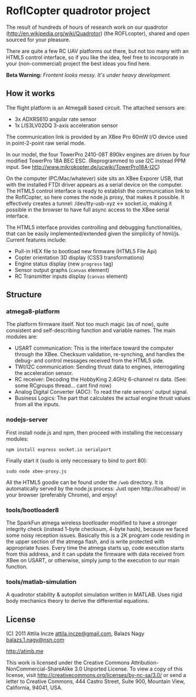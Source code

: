 # RoflCopter quadrotor project

The result of hundreds of hours of research work on our quadrotor (http://en.wikipedia.org/wiki/Quadrotor)
(the ROFLcopter), shared and open sourced for your pleasure.

There are quite a few RC UAV platforms out there, but not too many with an HTML5 control interface,
so if you like the idea, feel free to incorporate in your (non-commercial) project the best ideas
you find here.

**Beta Warning:** *Frontent looks messy. It's under heavy development.*

## How it works

The flight platform is an Atmega8 based circuit. The attached sensors are:

* 3x ADXRS610 angular rate sensor
* 1x LIS3LV02DQ 3-axis acceleration sensor

The communication link is provided by an XBee Pro 60mW I/O device used in point-2-point raw serial mode.

In our model, the four TowerPro 2410-08T 890kv engines are driven by four modified TowerPro 18A BEC ESC. (Reprogrammed
to use I2C instead PPM input. See http://www.mikrokopter.de/ucwiki/TowerPro18A-I2C)

On the computer (PC/Mac/whatever) side sits an XBee Exporer USB, that with the installed FTDI driver appears as a serial
device on the computer.
The HTML5 control interface is ready to establish the communication link to the RoflCopter, so here comes
the node.js proxy, that makes it possible. It effectively creates a tunnel: /dev/tty-usb-xyz <-> socket.io,
making it possible in the browser to have full async access to the XBee serial interface.

The HTML5 interface provides controlling and debugging functionalities, that can be easily implemented/extended
given the simplicity of html/js.
Current features include:

* Pull-in HEX file to bootload new firmware (HTML5 File Api)
* Copter orientation 3D display (CSS3 transformations)
* Engine status display (new `progress` tag)
* Sensor output graphs (`canvas` element)
* RC Transmitter inputs display (`canvas` element)

## Structure

### atmega8-platform

The platform firmware itself. Not too much magic (as of now), quite consistent and self-describing function and
variable names.
The main modules are:

* USART communication: This is the interface toward the computer through the XBee. Checksum validation, re-synching,
and handles the debug- and control messages received from the HTML5 side.
* TWI/I2C communication: Sending thrust data to engines, interrogating the acceleration sensor.
* RC receiver: Decoding the HobbyKing 2.4GHz 6-channel rx data. (See: some RCgroups thread... cant find now)
* Analog Digital Converter (ADC): To read the rate sensors' output signal.
* Business Logics: The part that calculates the actual engine thrust values from all the inputs.

### nodejs-server

First install node.js and npm, then proceed with installing the neccessary modules:

    npm install express socket.io serialport

Finally start it (sudo is only neccessary to bind to port 80):

    sudo node xbee-proxy.js

All the HTML5 goodie can be found under the `/web` directory. It is automatically served by the node.js process:
Just open http://localhost/ in your browser (preferably Chrome), and enjoy!

### tools/bootloader8

The SparkFun atmega wireless bootloader modified to have a stronger integrity check (instead 1-byte checksum, 4-byte hash),
because we faced some noisy reception issues.
Basically this is a 2K program code residing in the upper section of the atmega flash, and is write protected with
appropriate fuses. Every time the atmega starts up, code execution starts from this address, and it can update the firmware
with data received from XBee on USART, or otherwise, simply jump to the execution to our main function.

### tools/matlab-simulation

A quadrotor stability & autopilot simulation written in MATLAB. Uses rigid body mechanics theory to derive
the differential equations.

## License

(C) 2011 Attila Incze <attila.incze@gmail.com>, Balazs Nagy <balazs.1.nagy@nsn.com>

http://atimb.me

This work is licensed under the Creative Commons Attribution-NonCommercial-ShareAlike 3.0 Unported License. To view a copy of this license, visit
http://creativecommons.org/licenses/by-nc-sa/3.0/ or send a letter to Creative Commons, 444 Castro Street, Suite 900, Mountain View, California, 94041, USA.
